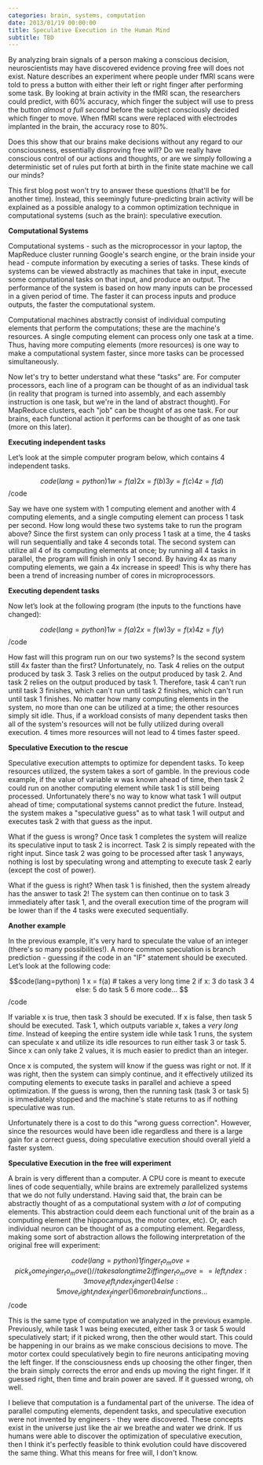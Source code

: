 ```yaml
---
categories: brain, systems, computation
date: 2013/01/19 00:00:00
title: Speculative Execution in the Human Mind
subtitle: TBD
---
```


By analyzing brain signals of a person making a conscious decision, neuroscientists may have discovered evidence proving free will does not exist. Nature describes an experiment where people under fMRI scans were told to press a button with either their left or right finger after performing some task. By looking at brain activity in the fMRI scan, the researchers could predict, with 60% accuracy, which finger the subject will use to press the button <i>almost a full second</i> before the subject consciously decided which finger to move. When fMRI scans were replaced with electrodes implanted in the brain, the accuracy rose to 80%.

Does this show that our brains make decisions without any regard to our consciousness, essentially disproving free will? Do we really have conscious control of our actions and thoughts, or are we simply following a deterministic set of rules put forth at birth in the finite state machine we call our minds?

This first blog post won't try to answer these questions (that'll be for another time). Instead, this seemingly future-predicting brain activity will be explained as a possible analogy to a common optimization technique in computational systems (such as the brain): speculative execution.

<b>Computational Systems</b>

Computational systems - such as the microprocessor in your laptop, the MapReduce cluster running Google's search engine, or the brain inside your head - compute information by executing a series of tasks. These kinds of systems can be viewed abstractly as machines that take in input, execute some computational tasks on that input, and produce an output. The performance of the system is based on how many inputs can be processed in a given period of time. The faster it can process inputs and produce outputs, the faster the computational system.

Computational machines abstractly consist of individual computing elements that perform the computations; these are the machine's resources. A single computing element can process only one task at a time. Thus, having more computing elements (more resources) is one way to make a computational system faster, since more tasks can be processed simultaneously.

Now let's try to better understand what these "tasks" are. For computer processors, each line of a program can be thought of as an individual task (in reality that program is turned into assembly, and each assembly instruction is one task, but we're in the land of abstract thought). For MapReduce clusters, each "job" can be thought of as one task. For our brains, each functional action it performs can be thought of as one task (more on this later).

<b>Executing independent tasks</b>

Let’s look at the simple computer program below, which contains 4 independent tasks.

$$code(lang=python)
1	w = f(a)
2	x = f(b)
3	y = f(c)
4	z = f(d)
$$/code

Say we have one system with 1 computing element and another with 4 computing elements, and a single computing element can process 1 task per second. How long would these two systems take to run the program above? Since the first system can only process 1 task at a time, the 4 tasks will run sequentially and take 4 seconds total. The second system can utilize all 4 of its computing elements at once; by running all 4 tasks in parallel, the program will finish in only 1 second. By having 4x as many computing elements, we gain a 4x increase in speed!  This is why there has been a trend of increasing number of cores in microprocessors.

<b>Executing dependent tasks</b>

Now let’s look at the following program (the inputs to the functions have changed):

$$code(lang=python)
1	w = f(a)
2	x = f(w)
3	y = f(x)
4	z = f(y)
$$/code

How fast will this program run on our two systems? Is the second system still 4x faster than the first? Unfortunately, no. Task 4 relies on the output produced by task 3. Task 3 relies on the output produced by task 2. And task 2 relies on the output produced by task 1. Therefore, task 4 can't run until task 3 finishes, which can't run until task 2 finishes, which can't run until task 1 finishes. No matter how many computing elements in the system, no more than one can be utilized at a time; the other resources simply sit idle. Thus, if a workload consists of many dependent tasks then all of the system's resources will not be fully utilized during overall execution. 4 times more resources will not lead to 4 times faster speed.

<b>Speculative Execution to the rescue</b>

Speculative execution attempts to optimize for dependent tasks. To keep resources utilized, the system takes a sort of gamble. In the previous code example, if the value of variable w was known ahead of time, then task 2 could run on another computing element while task 1 is still being processed. Unfortunately there's no way to know what task 1 will output ahead of time; computational systems cannot predict the future. Instead, the system makes a "speculative guess" as to what task 1 will output and executes task 2 with that guess as the input. 

What if the guess is wrong? Once task 1 completes the system will realize its speculative input to task 2 is incorrect. Task 2 is simply repeated with the right input. Since task 2 was going to be processed after task 1 anyways, nothing is lost by speculating wrong and attempting to execute task 2 early (except the cost of power).

What if the guess is right? When task 1 is finished, then the system already has the answer to task 2! The system can then continue on to task 3 immediately after task 1, and the overall execution time of the program will be lower than if the 4 tasks were executed sequentially.

<b>Another example</b>

In the previous example, it's very hard to speculate the value of an integer (there's so many possibilities!). A more common speculation is branch prediction - guessing if the code in an "IF" statement should be executed. Let’s look at the following code:

$$code(lang=python)
1	x = f(a)  # takes a very long time
2	if x:
3		do task 3
4	else:
5		do task 5
6	more code...
$$/code

If variable x is true, then task 3 should be executed. If x is false, then task 5 should be executed. Task 1, which outputs variable x, takes a <i>very long time</i>. Instead of keeping the entire system idle while task 1 runs, the system can speculate x and utilize its idle resources to run either task 3 or task 5. Since x can only take 2 values, it is much easier to predict than an integer.

Once x is computed, the system will know if the guess was right or not. If it was right, then the system can simply continue, and it effectively utilized its computing elements to execute tasks in parallel and achieve a speed optimization. If the guess is wrong, then the running task (task 3 or task 5) is immediately stopped and the machine's state returns to as if nothing speculative was run. 

Unfortunately there is a cost to do this "wrong guess correction". However, since the resources would have been idle regardless and there is a large gain for a correct guess, doing speculative execution should overall yield a faster system.

<b>Speculative Execution in the free will experiment</b>

A brain is very different than a computer. A CPU core is meant to execute lines of code sequentially, while brains are extremely parallelized systems that we do not fully understand. Having said that, the brain can be abstractly thought of as a computational system with <i>a lot</i> of computing elements. This abstraction could deem each functional unit of the brain as a computing element (the hippocampus, the motor cortex, etc). Or, each individual neuron can be thought of as a computing element. Regardless, making some sort of abstraction allows the following interpretation of the original free will experiment:

$$code(lang=python)
1	finger_to_move = pick_some_finger_to_move()  // takes a long time
2	if finger_to_move == left_index:
3		move_left_index_finger()
4	else:
5		move_right_index_finger()
6	more brain functions...
$$/code

This is the same type of computation we analyzed in the previous example. Previously, while task 1 was being executed, either task 3 or task 5 would speculatively start; if it picked wrong, then the other would start. This could be happening in our brains as we make conscious decisions to move. The motor cortex could speculatively begin to fire neurons anticipating moving the left finger. If the consciousness ends up choosing the other finger, then the brain simply corrects the error and ends up moving the right finger. If it guessed right, then time and brain power are saved. If it guessed wrong, oh well.

I believe that computation is a fundamental part of the universe. The idea of parallel computing elements, dependent tasks, and speculative execution were not invented by engineers - they were discovered. These concepts exist in the universe just like the air we breathe and water we drink. If us humans were able to discover the optimization of speculative execution, then I think it's perfectly feasible to think evolution could have discovered the same thing. What this means for free will, I don't know.